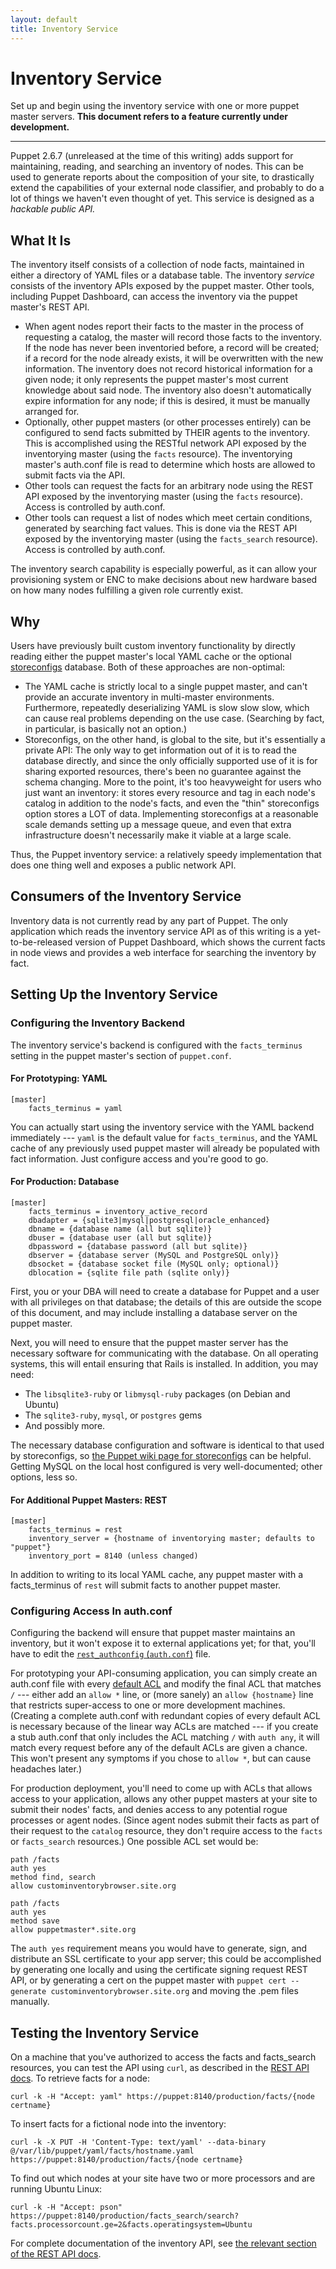 ```yaml
---
layout: default
title: Inventory Service
---
```


Inventory Service
======

Set up and begin using the inventory service with one or more puppet master servers. **This document refers to a feature currently under development.**

* * * 

[authdotconf]: ./rest_auth_conf.html
[rest]: ./rest_api.html#facts
[storeconfigs]: http://projects.puppetlabs.com/projects/1/wiki/Using_Stored_Configuration

Puppet 2.6.7 (unreleased at the time of this writing) adds support for maintaining, reading, and searching an inventory of nodes. This can be used to generate reports about the composition of your site, to drastically extend the capabilities of your external node classifier, and probably to do a lot of things we haven't even thought of yet. This service is designed as a _hackable public API._

What It Is
-----

The inventory itself consists of a collection of node facts, maintained in either a directory of YAML files or a database table. The inventory _service_ consists of the inventory APIs exposed by the puppet master. Other tools, including Puppet Dashboard, can access the inventory via the puppet master's REST API. 

* When agent nodes report their facts to the master in the process of requesting a catalog, the master will record those facts to the inventory. If the node has never been inventoried before, a record will be created; if a record for the node already exists, it will be overwritten with the new information. The inventory does not record historical information for a given node; it only represents the puppet master's most current knowledge about said node. The inventory also doesn't automatically expire information for any node; if this is desired, it must be manually arranged for.
* Optionally, other puppet masters (or other processes entirely) can be configured to send facts submitted by THEIR agents to the inventory. This is accomplished using the RESTful network API exposed by the inventorying master (using the `facts` resource). The inventorying master's auth.conf file is read to determine which hosts are allowed to submit facts via the API.
* Other tools can request the facts for an arbitrary node using the REST API exposed by the inventorying master (using the `facts` resource). Access is controlled by auth.conf.
* Other tools can request a list of nodes which meet certain conditions, generated by searching fact values. This is done via the REST API exposed by the inventorying master (using the `facts_search` resource). Access is controlled by auth.conf. 

The inventory search capability is especially powerful, as it can allow your provisioning system or ENC to make decisions about new hardware based on how many nodes fulfilling a given role currently exist.

Why
---

Users have previously built custom inventory functionality by directly reading either the puppet master's local YAML cache or the optional [storeconfigs][] database. Both of these approaches are non-optimal:

* The YAML cache is strictly local to a single puppet master, and can't provide an accurate inventory in multi-master environments. Furthermore, repeatedly deserializing YAML is slow slow slow, which can cause real problems depending on the use case. (Searching by fact, in particular, is basically not an option.)
* Storeconfigs, on the other hand, is global to the site, but it's essentially a private API: The only way to get information out of it is to read the database directly, and since the only officially supported use of it is for sharing exported resources, there's been no guarantee against the schema changing. More to the point, it's too heavyweight for users who just want an inventory: it stores every resource and tag in each node's catalog in addition to the node's facts, and even the "thin" storeconfigs option stores a LOT of data. Implementing storeconfigs at a reasonable scale demands setting up a message queue, and even that extra infrastructure doesn't necessarily make it viable at a large scale.

Thus, the Puppet inventory service: a relatively speedy implementation that does one thing well and exposes a public network API. 

Consumers of the Inventory Service
-------

Inventory data is not currently read by any part of Puppet. The only application which reads the inventory service API as of this writing is a yet-to-be-released version of Puppet Dashboard, which shows the current facts in node views and provides a web interface for searching the inventory by fact. 

Setting Up the Inventory Service
-----

### Configuring the Inventory Backend

The inventory service's backend is configured with the `facts_terminus` setting in the puppet master's section of `puppet.conf`. 

#### For Prototyping: YAML

    [master]
        facts_terminus = yaml

You can actually start using the inventory service with the YAML backend immediately --- `yaml` is the default value for `facts_terminus`, and the YAML cache of any previously used puppet master will already be populated with fact information. Just configure access and you're good to go.

#### For Production: Database

    [master]
        facts_terminus = inventory_active_record
        dbadapter = {sqlite3|mysql|postgresql|oracle_enhanced}
        dbname = {database name (all but sqlite)}
        dbuser = {database user (all but sqlite)}
        dbpassword = {database password (all but sqlite)}
        dbserver = {database server (MySQL and PostgreSQL only)}
        dbsocket = {database socket file (MySQL only; optional)}
        dblocation = {sqlite file path (sqlite only)}

First, you or your DBA will need to create a database for Puppet and a user with all privileges on that database; the details of this are outside the scope of this document, and may include installing a database server on the puppet master. 

Next, you will need to ensure that the puppet master server has the necessary software for communicating with the database. On all operating systems, this will entail ensuring that Rails is installed. In addition, you may need:

* The `libsqlite3-ruby` or `libmysql-ruby` packages (on Debian and Ubuntu) 
* The `sqlite3-ruby`, `mysql`, or `postgres` gems
* And possibly more.

The necessary database configuration and software is identical to that used by storeconfigs, so [the Puppet wiki page for storeconfigs][storeconfigs] can be helpful. Getting MySQL on the local host configured is very well-documented; other options, less so. 

#### For Additional Puppet Masters: REST

    [master]
        facts_terminus = rest
        inventory_server = {hostname of inventorying master; defaults to "puppet"}
        inventory_port = 8140 (unless changed)

In addition to writing to its local YAML cache, any puppet master with a facts_terminus of `rest` will submit facts to another puppet master. 

### Configuring Access In auth.conf

Configuring the backend will ensure that puppet master maintains an inventory, but it won't expose it to external applications yet; for that, you'll have to edit the [`rest_authconfig` (`auth.conf`)][authdotconf] file. 

For prototyping your API-consuming application, you can simply create an auth.conf file with every [default ACL](./rest_auth_conf.html#default-acls) and modify the final ACL that matches `/` --- either add an `allow *` line, or (more sanely) an `allow {hostname}` line that restricts super-access to one or more development machines. (Creating a complete auth.conf with redundant copies of every default ACL is necessary because of the linear way ACLs are matched --- if you create a stub auth.conf that only includes the ACL matching `/` with `auth any`, it will match every request before any of the default ACLs are given a chance. This won't present any symptoms if you chose to `allow *`, but can cause headaches later.) 

For production deployment, you'll need to come up with ACLs that allows access to your application, allows any other puppet masters at your site to submit their nodes' facts, and denies access to any potential rogue processes or agent nodes. (Since agent nodes submit their facts as part of their request to the `catalog` resource, they don't require access to the `facts` or `facts_search` resources.) One possible ACL set would be:

    path /facts
    auth yes
    method find, search
    allow custominventorybrowser.site.org
    
    path /facts
    auth yes
    method save
    allow puppetmaster*.site.org

The `auth yes` requirement means you would have to generate, sign, and distribute an SSL certificate to your app server; this could be accomplished by generating one locally and using the certificate signing request REST API, or by generating a cert on the puppet master with `puppet cert --generate custominventorybrowser.site.org` and moving the .pem files manually. 

Testing the Inventory Service
-------

On a machine that you've authorized to access the facts and facts_search resources, you can test the API using `curl`, as described in the [REST API docs][rest]. To retrieve facts for a node:

    curl -k -H "Accept: yaml" https://puppet:8140/production/facts/{node certname}

To insert facts for a fictional node into the inventory:

    curl -k -X PUT -H 'Content-Type: text/yaml' --data-binary @/var/lib/puppet/yaml/facts/hostname.yaml https://puppet:8140/production/facts/{node certname}

To find out which nodes at your site have two or more processors and are running Ubuntu Linux:

    curl -k -H "Accept: pson" https://puppet:8140/production/facts_search/search?facts.processorcount.ge=2&facts.operatingsystem=Ubuntu

For complete documentation of the inventory API, see [the relevant section of the REST API docs][rest]. 

